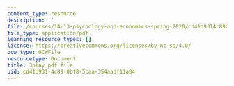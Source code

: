 ```yaml
---
content_type: resource
description: ''
file: /courses/14-13-psychology-and-economics-spring-2020/cd41d9314c890bf85caa354aadf11a04_8WhNaFsFC8I.pdf
file_type: application/pdf
learning_resource_types: []
license: https://creativecommons.org/licenses/by-nc-sa/4.0/
ocw_type: OCWFile
resourcetype: Document
title: 3play pdf file
uid: cd41d931-4c89-0bf8-5caa-354aadf11a04
---
```


